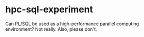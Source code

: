 # hpc-sql-experiment
Can PL/SQL be used as a high-performance parallel computing environment?  Not really.  Also, please don't.
